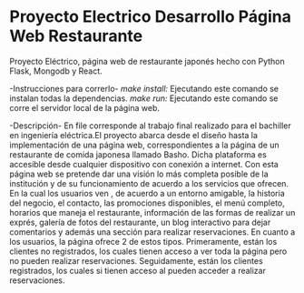 # Proyecto Electrico Desarrollo Página Web Restaurante

Proyecto Eléctrico, página web de restaurante japonés hecho con Python Flask, Mongodb y React.

-Instrucciones para correrlo-
*make install:* Ejecutando este comando se instalan todas la dependencias.
*make run:* Ejecutando este comando se corre el servidor local de la página web.

-Descripción-
En file corresponde al trabajo final realizado para el bachiller en ingeniería eléctrica.El proyecto abarca desde el diseño hasta la implementación de una página web, correspondientes a la página de un restaurante de comida japonesa llamado Basho. Dicha plataforma es accesible desde cualquier dispositivo con conexión a internet. Con esta página web se pretende dar una visión lo más completa posible de la institución y de su funcionamiento de acuerdo a los servicios que ofrecen. En la cual los usuarios ven , de acuerdo a un entorno amigable, la historia del negocio, el contacto, las promociones disponibles, el menú completo, horarios que maneja el restaurante, información de las formas de realizar un exprés, galería de fotos del restaurante, un blog interactivo para dejar comentarios y además una sección para realizar reservaciones.
En cuanto a los usuarios, la página ofrece 2 de estos tipos. Primeramente, están los clientes no registrados, los cuales tienen acceso a ver toda la página pero no pueden realizar reservaciones. Seguidamente, están los clientes registrados, los cuales si tienen acceso al pueden acceder a realizar reservaciones.
